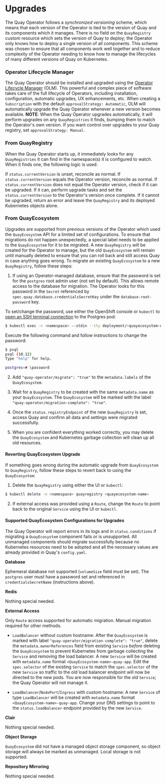 # Upgrades

The Quay Operator follows a _synchronized versioning_ scheme, which means that each version of the Operator is tied to the version of Quay and its components which it manages. There is no field on the `QuayRegistry` custom resource which sets the version of Quay to deploy; the Operator only knows how to deploy a single version of all components. This scheme was chosen to ensure that all components work well together and to reduce complexity of the Operator needing to know how to manage the lifecycles of many different versions of Quay on Kubernetes.

### Operator Lifecycle Manager

The Quay Operator should be installed and upgraded using the [Operator Lifecycle Manager](https://github.com/operator-framework/operator-lifecycle-manager) (OLM). This powerful and complex piece of software takes care of the full lifecycle of Operators, including installation, configuration, automatic upgrades, UX enhancements, etc. When creating a `Subscription` with the default `approvalStrategy: Automatic`, OLM will automatically upgrade the Quay Operator whenever a new version becomes available. **NOTE**: When the Quay Operator upgrades automatically, it will perform upgrades on any `QuayRegistries` it finds, bumping them to match the Operator's own version. If you want control over upgrades to your Quay registry, set `approvalStrategy: Manual`.

### From QuayRegistry

When the Quay Operator starts up, it immediately looks for any `QuayRegistries` it can find in the namespace(s) it is configured to watch. When it finds one, the following logic is used:

If `status.currentVersion` is unset, reconcile as normal.
If `status.currentVersion` equals the Operator version, reconcile as normal.
If `status.currentVersion` does not equal the Operator version, check if it can be upgraded. If it can, perform upgrade tasks and set the `status.currentVersion` to the Operator's version once complete. If it cannot be upgraded, return an error and leave the `QuayRegistry` and its deployed Kubernetes objects alone.

### From QuayEcosystem

Upgrades are supported from previous versions of the Operator which used the `QuayEcosystem` API for a limited set of configurations. To ensure that migrations do not happen unexpectedly, a special label needs to be applied to the `QuayEcosystem` for it to be migrated. A new `QuayRegistry` will be created for the Operator to manage, but the old `QuayEcosystem` will remain until manually deleted to ensure that you can roll back and still access Quay in case anything goes wrong. To migrate an existing `QuayEcosystem` to a new `QuayRegistry`, follow these steps:

1. If using an Operator-managed database, ensure that the password is set for the `postgres` root admin user (not set by default). This allows remote access to the database for migration. The Operator looks for this password in the `Secret` referenced by `spec.quay.database.credentialsSecretKey` under the `database-root-password` key.

To set/change the password, use either the OpenShift console or `kubectl` to [open an SSH terminal connection](https://kubernetes.io/docs/tasks/debug-application-cluster/get-shell-running-container/) to the Postgres pod:
```sh
$ kubectl exec -n <namespace> --stdin --tty deployment/<quayecosystem-name>-quay-postgresql -- /bin/bash
```

Execute the following command and follow instructions to change the password:
```sh
$ psql
psql (10.12)
Type "help" for help.

postgres=# \password
```

2. Add `"quay-operator/migrate": "true"` to the `metadata.labels` of the `QuayEcosystem`.

3. Wait for a `QuayRegistry` to be created with the same `metadata.name` as your `QuayEcosystem`. The `QuayEcosystem` will be marked with the label `"quay-operator/migration-complete": "true"`.

4. Once the `status.registryEndpoint` of the new `QuayRegistry` is set, access Quay and confirm all data and settings were migrated successfully.

5. When you are confident everything worked correctly, you may delete the `QuayEcosystem` and Kubernetes garbage collection will clean up all old resources.

#### Reverting QuayEcosystem Upgrade

If something goes wrong during the automatic upgrade from `QuayEcosystem` to `QuayRegistry`, follow these steps to revert back to using the `QuayEcosystem`:

1. Delete the `QuayRegistry` using either the UI or `kubectl`:
```sh
$ kubectl delete -n <namespace> quayregistry <quayecosystem-name>
```

2. If external access was provided using a `Route`, change the `Route` to point back to the original `Service` using the UI or `kubectl`.


#### Supported QuayEcosystem Configurations for Upgrades

The Quay Operator will report errors in its logs and in `status.conditions` if migrating a `QuayEcosystem` component fails or is unsupported. All unmanaged components should migrate successfully because no Kubernetes resources need to be adopted and all the necessary values are already provided in Quay's `config.yaml`.

**Database**

Ephemeral database not supported (`volumeSize` field must be set). The `postgres` user must have a password set and referenced in `credentialsSecretName` (instructions above).

**Redis**

Nothing special needed.

**External Access**

Only `Route` access supported for automatic migration. Manual migration required for other methods.

* `LoadBalancer` without custom hostname:
After the `QuayEcosystem` is marked with label `"quay-operator/migration-complete": "true"`, delete the `metadata.ownerReferences` field from existing `Service` _before_ deleting the `QuayEcosystem` to prevent Kubernetes from garbage collecting the `Service` and removing the load balancer. A new `Service` will be created with `metadata.name` format `<QuayEcosystem-name>-quay-app`. Edit the `spec.selector` of the existing `Service` to match the `spec.selector` of the new `Service` so traffic to the old load balancer endpoint will now be directed to the new pods. You are now responsible for the old `Service`; the Quay Operator will not manage it.

* `LoadBalancer`/`NodePort`/`Ingress` with custom hostname:
A new `Service` of type `LoadBalancer` will be created with `metadata.name` format `<QuayEcosystem-name>-quay-app`. Change your DNS settings to point to the `status.loadBalancer` endpoint provided by the new `Service`.

**Clair**

Nothing special needed.

**Object Storage**

`QuayEcosystem` did not have a managed object storage component, so object storage will always be marked as unmanaged. Local storage is not supported.

**Repository Mirroring**

Nothing special needed.
